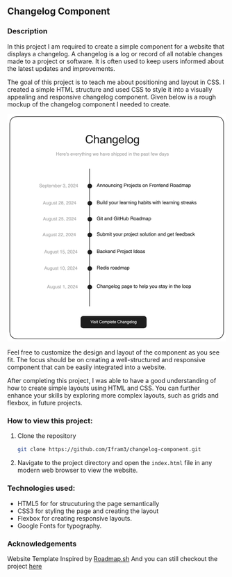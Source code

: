 ## Changelog Component

### Description
In this project I am required to create a simple component for a website that displays a changelog. A changelog is a log or record of all notable changes made to a project or software. It is often used to keep users informed about the latest updates and improvements.

The goal of this project is to teach me about positioning and layout in CSS. I created a simple HTML structure and used CSS to style it into a visually appealing and responsive changelog component. Given below is a rough mockup of the changelog component I needed to create.

![Changelog Component](changelog-component-1m86j.png)

Feel free to customize the design and layout of the component as you see fit. The focus should be on creating a well-structured and responsive component that can be easily integrated into a website. 

After completing this project, I was able to have a good understanding of how to create simple layouts using HTML and CSS. You can further enhance your skills by exploring more complex layouts, such as grids and flexbox, in future projects. 

### How to view this project:
1. Clone the repository
    ```bash
    git clone https://github.com/Ifram3/changelog-component.git
    ```
2. Navigate to the project directory and open the `index.html` file in any  modern web browser to view the website.

### Technologies used:
- HTML5 for for strucuturing the page semantically
- CSS3 for styling the page and creating the layout
- Flexbox for creating responsive layouts.
- Google Fonts for typography.

### Acknowledgements
Website Template Inspired by [Roadmap.sh](https://roadmap.sh/projects/changelog-component) And you can still checkout the project [here](https://roadmap.sh/projects/changelog-component)
